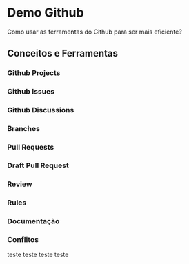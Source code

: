# Demo Github

Como usar as ferramentas do Github para ser mais eficiente?

## Conceitos e Ferramentas

### Github Projects

### Github Issues

### Github Discussions

### Branches

### Pull Requests

### Draft Pull Request

### Review

### Rules

### Documentação

### Conflitos
teste teste teste teste